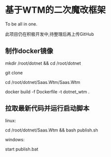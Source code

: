 # 基于WTM的二次魔改框架

To be all in one.

此项目仍在积极开发中,待整理后再上传GitHub

## 制作docker镜像

mkdir /root/dotnet && cd /root/dotnet

git clone

cd /root/dotnet/Saas.Wtm/Saas.Wtm

docker build -f Dockerfile -t dotnet_wtm .

## 拉取最新代码并运行启动脚本

linux:

cd /root/dotnet/Saas.Wtm && bash publish.sh

windows:

start publish.bat

